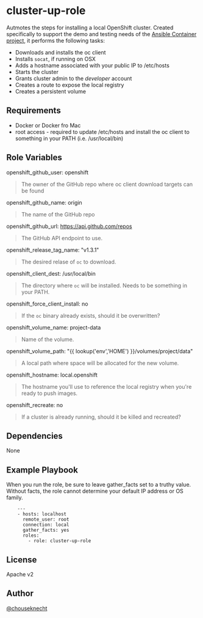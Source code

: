 cluster-up-role
===============

Autmotes the steps for installing a local OpenShift cluster. Created specifically to support the demo and testing needs of the [Ansible Container project](http://docs.ansible.com/ansible-container/configure_openshift.html), it performs the following tasks:

- Downloads and installs the oc client
- Installs `socat`, if running on OSX
- Adds a hostname associated with your public IP to /etc/hosts
- Starts the cluster
- Grants cluster admin to the *developer* account
- Creates a route to expose the local registry
- Creates a persistent volume

Requirements
------------

- Docker or Docker fro Mac
- root access - required to update /etc/hosts and install the oc client to something in your PATH (i.e. /usr/local/bin)

Role Variables
--------------
openshift_github_user: openshift
> The owner of the GitHub repo where oc client download targets can be found

openshift_github_name: origin
> The name of the GitHub repo  

openshift_github_url: https://api.github.com/repos
> The GitHub API endpoint to use.

openshift_release_tag_name: "v1.3.1"
> The desired relase of `oc` to download.

openshift_client_dest: /usr/local/bin  
> The directory where `oc` will be installed. Needs to be something in your PATH.

openshift_force_client_install: no
> If the `oc` binary already exists, should it be overwritten?

openshift_volume_name: project-data
> Name of the volume.

openshift_volume_path: "{{ lookup('env','HOME') }}/volumes/project/data"
> A local path where space will be allocated for the new volume. 

openshift_hostname: local.openshift
> The hostname you'll use to reference the local registry when you're ready to push images.

openshift_recreate: no
> If a cluster is already running, should it be killed and recreated? 

Dependencies
------------

None

Example Playbook
----------------
When you run the role, be sure to leave gather_facts set to a truthy value. Without facts, the role cannot determine your default IP address or OS family. 

```
    ---
    - hosts: localhost
      remote_user: root
      connection: local
      gather_facts: yes
      roles:
        - role: cluster-up-role
```

License
-------

Apache v2

Author 
------

[@chouseknecht](https://github.com/chouseknecht)
